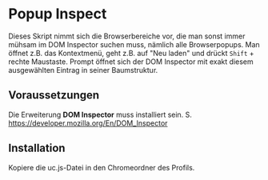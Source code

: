# Popup Inspect
Dieses Skript nimmt sich die Browserbereiche vor, die man sonst immer mühsam im DOM Inspector suchen muss, 
nämlich alle Browserpopups. Man öffnet z.B. das Kontextmenü, geht z.B. auf "Neu laden" und 
drückt `Shift` + rechte Maustaste. 
Prompt öffnet sich der DOM Inspector mit exakt diesem ausgewählten Eintrag in seiner Baumstruktur.

## Voraussetzungen
Die Erweiterung **DOM Inspector** muss installiert sein. S. https://developer.mozilla.org/En/DOM_Inspector

## Installation
Kopiere die uc.js-Datei in den Chromeordner des Profils.

